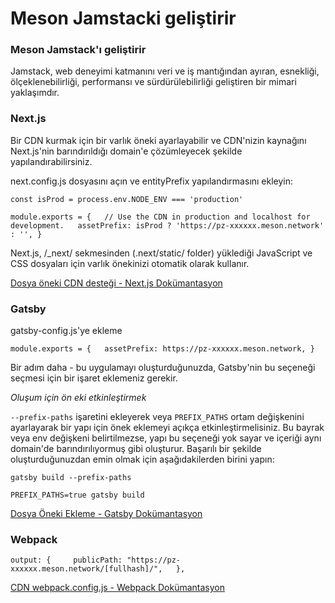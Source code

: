 # Meson Jamstacki geliştirir

### Meson Jamstack'ı geliştirir

Jamstack, web deneyimi katmanını veri ve iş mantığından ayıran, esnekliği, ölçeklenebilirliği, performansı ve sürdürülebilirliği geliştiren bir mimari yaklaşımdır.

### **Next.js**

Bir CDN kurmak için bir varlık öneki ayarlayabilir ve CDN'nizin kaynağını Next.js'nin barındırıldığı domain'e çözümleyecek şekilde yapılandırabilirsiniz.

next.config.js dosyasını açın ve entityPrefix yapılandırmasını ekleyin:

`const isProd = process.env.NODE_ENV === 'production'`

`module.exports = {   // Use the CDN in production and localhost for development.   assetPrefix: isProd ? 'https://pz-xxxxxx.meson.network' : '', }`

Next.js, /\_next/ sekmesinden (.next/static/ folder) yüklediği JavaScript ve CSS dosyaları için varlık önekinizi otomatik olarak kullanır.

[Dosya öneki CDN desteği - Next.js Dokümantasyon](https://nextjs.org/docs/api-reference/next.config.js/cdn-support-with-asset-prefix)

### Gatsby

gatsby-config.js'ye ekleme

`module.exports = {   assetPrefix: https://pz-xxxxxx.meson.network, }`

Bir adım daha - bu uygulamayı oluşturduğunuzda, Gatsby'nin bu seçeneği seçmesi için bir işaret eklemeniz gerekir.

_Oluşum için ön eki etkinleştirmek_

`--prefix-paths` işaretini ekleyerek veya `PREFIX_PATHS` ortam değişkenini ayarlayarak bir yapı için önek eklemeyi açıkça etkinleştirmelisiniz. Bu bayrak veya env değişkeni belirtilmezse, yapı bu seçeneği yok sayar ve içeriği aynı domain'de barındırılıyormuş gibi oluşturur. Başarılı bir şekilde oluşturduğunuzdan emin olmak için aşağıdakilerden birini yapın:

`gatsby build --prefix-paths`

`PREFIX_PATHS=true gatsby build`

[Dosya Öneki Ekleme - Gatsby Dokümantasyon](https://www.gatsbyjs.com/docs/how-to/previews-deploys-hosting/asset-prefix/)

### Webpack

`output: {     publicPath: "https://pz-xxxxxx.meson.network/[fullhash]/",   },`

[CDN webpack.config.js - Webpack Dokümantasyon](https://webpack.js.org/loaders/html-loader/#cdn)
